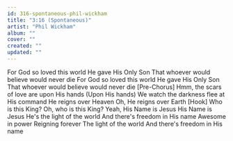 ```yaml
---
id: 316-spontaneous-phil-wickham
title: "3:16 (Spontaneous)"
artist: "Phil Wickham"
album: ""
cover: ""
created: ""
updated: ""
---
```


For God so loved this world
He gave His Only Son
That whoever would believe would never die
For God so loved this world
He gave His Only Son
That whoever would believe would never die
[Pre-Chorus]
Hmm, the scars of love are upon His hands (Upon His hands)
We watch the darkness flee at His command
He reigns over Heaven
Oh, He reigns over Earth
[Hook]
Who is this King?
Oh, who is this King?
Yeah, His Name is Jesus
His Name is Jesus
He's the light of the world
And there's freedom in His name
Awesome in power
Reigning forever
The light of the world
And there's freedom in His name